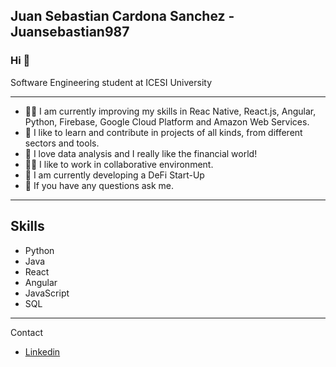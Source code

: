 ## Juan Sebastian Cardona Sanchez - Juansebastian987

### Hi 👋

Software Engineering student at ICESI University

---

- ✍🏽 I am currently improving my skills in Reac Native, React.js, Angular, Python, Firebase, Google Cloud Platform and Amazon Web Services.
- 💫 I like to learn and contribute in projects of all kinds, from different sectors and tools.
- 💼 I love data analysis and I really like the financial world!
- 👏🏽 I like to work in collaborative environment.
- 🌱 I am currently developing a DeFi Start-Up
- 💬 If you have any questions ask me.

---

## Skills

- Python
- Java
- React
- Angular
- JavaScript
- SQL

---

Contact

- [Linkedin](https://www.linkedin.com/in/juancardonasanchez/)
